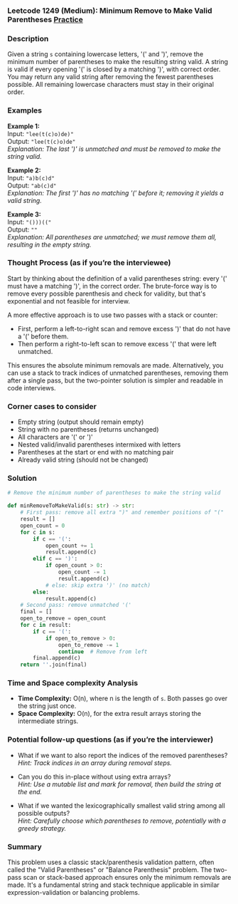 ### Leetcode 1249 (Medium): Minimum Remove to Make Valid Parentheses [Practice](https://leetcode.com/problems/minimum-remove-to-make-valid-parentheses)

### Description  
Given a string `s` containing lowercase letters, '(' and ')', remove the minimum number of parentheses to make the resulting string valid. A string is valid if every opening '(' is closed by a matching ')', with correct order. You may return any valid string after removing the fewest parentheses possible. All remaining lowercase characters must stay in their original order.

### Examples  
**Example 1:**  
Input: `"lee(t(c)o)de)"`  
Output: `"lee(t(c)o)de"`  
*Explanation: The last ')' is unmatched and must be removed to make the string valid.*

**Example 2:**  
Input: `"a)b(c)d"`  
Output: `"ab(c)d"`  
*Explanation: The first ')' has no matching '(' before it; removing it yields a valid string.*

**Example 3:**  
Input: `"()))(("`  
Output: `""`  
*Explanation: All parentheses are unmatched; we must remove them all, resulting in the empty string.*


### Thought Process (as if you’re the interviewee)  
Start by thinking about the definition of a valid parentheses string: every '(' must have a matching ')', in the correct order. The brute-force way is to remove every possible parenthesis and check for validity, but that's exponential and not feasible for interview.

A more effective approach is to use two passes with a stack or counter:
- First, perform a left-to-right scan and remove excess ')' that do not have a '(' before them.
- Then perform a right-to-left scan to remove excess '(' that were left unmatched.

This ensures the absolute minimum removals are made. Alternatively, you can use a stack to track indices of unmatched parentheses, removing them after a single pass, but the two-pointer solution is simpler and readable in code interviews.


### Corner cases to consider  
- Empty string (output should remain empty)
- String with no parentheses (returns unchanged)
- All characters are '(' or ')'
- Nested valid/invalid parentheses intermixed with letters
- Parentheses at the start or end with no matching pair
- Already valid string (should not be changed)


### Solution

```python
# Remove the minimum number of parentheses to make the string valid

def minRemoveToMakeValid(s: str) -> str:
    # First pass: remove all extra ")" and remember positions of "("
    result = []
    open_count = 0
    for c in s:
        if c == '(': 
            open_count += 1
            result.append(c)
        elif c == ')':
            if open_count > 0:
                open_count -= 1
                result.append(c)
            # else: skip extra ')' (no match)
        else:
            result.append(c)
    # Second pass: remove unmatched '('
    final = []
    open_to_remove = open_count
    for c in result:
        if c == '(':
            if open_to_remove > 0:
                open_to_remove -= 1
                continue  # Remove from left
        final.append(c)
    return ''.join(final)
```

### Time and Space complexity Analysis  

- **Time Complexity:** O(n), where n is the length of `s`. Both passes go over the string just once.
- **Space Complexity:** O(n), for the extra result arrays storing the intermediate strings.


### Potential follow-up questions (as if you’re the interviewer)  
- What if we want to also report the indices of the removed parentheses?  
  *Hint: Track indices in an array during removal steps.*

- Can you do this in-place without using extra arrays?  
  *Hint: Use a mutable list and mark for removal, then build the string at the end.*

- What if we wanted the lexicographically smallest valid string among all possible outputs?  
  *Hint: Carefully choose which parentheses to remove, potentially with a greedy strategy.*

### Summary
This problem uses a classic stack/parenthesis validation pattern, often called the "Valid Parentheses" or "Balance Parenthesis" problem. The two-pass scan or stack-based approach ensures only the minimum removals are made. It's a fundamental string and stack technique applicable in similar expression-validation or balancing problems.